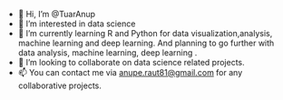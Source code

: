 - 👋 Hi, I’m @TuarAnup
- 👀 I’m interested in data science
- 🌱 I’m currently learning R and Python for data visualization,analysis, machine learning and deep learning. And planning to go further with data analysis, machine learning, deep learning . 
- 💞️ I’m looking to collaborate on data science related projects.
- 📫 You can contact me via anupe.raut81@gmail.com for any collaborative projects.

<!---
TuarAnup/TuarAnup is a ✨ special ✨ repository because its `README.md` (this file) appears on your GitHub profile.
You can click the Preview link to take a look at your changes.
--->
